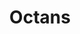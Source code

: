 ---
title: "Octans"
hashtag: octans
borders:
  - Apus
  - Chamaeleona
  - Hydrus
  - Indus
  - Mensa 
  - Pavo
  - Tucana
layout: hashtag
subdivision-of:
  - southern celestial hemisphere
related:
  - circle
tags:
  - Constellation
---